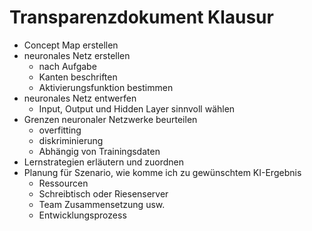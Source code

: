 # Transparenzdokument Klausur

* Concept Map erstellen
* neuronales Netz erstellen
	* nach Aufgabe
	* Kanten beschriften
	* Aktivierungsfunktion bestimmen
* neuronales Netz entwerfen
	* Input, Output und Hidden Layer sinnvoll wählen
* Grenzen neuronaler Netzwerke beurteilen
	* overfitting
	* diskriminierung
	* Abhängig von Trainingsdaten
* Lernstrategien erläutern und zuordnen
* Planung für Szenario, wie komme ich zu gewünschtem KI-Ergebnis
	* Ressourcen
	* Schreibtisch oder Riesenserver
	* Team Zusammensetzung usw.
	* Entwicklungsprozess
